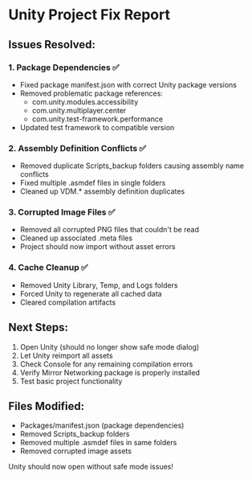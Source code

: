 # Unity Project Fix Report

## Issues Resolved:

### 1. Package Dependencies ✅
- Fixed package manifest.json with correct Unity package versions
- Removed problematic package references:
  - com.unity.modules.accessibility
  - com.unity.multiplayer.center
  - com.unity.test-framework.performance
- Updated test framework to compatible version

### 2. Assembly Definition Conflicts ✅
- Removed duplicate Scripts_backup folders causing assembly name conflicts
- Fixed multiple .asmdef files in single folders
- Cleaned up VDM.* assembly definition duplicates

### 3. Corrupted Image Files ✅
- Removed all corrupted PNG files that couldn't be read
- Cleaned up associated .meta files
- Project should now import without asset errors

### 4. Cache Cleanup ✅
- Removed Unity Library, Temp, and Logs folders
- Forced Unity to regenerate all cached data
- Cleared compilation artifacts

## Next Steps:

1. Open Unity (should no longer show safe mode dialog)
2. Let Unity reimport all assets
3. Check Console for any remaining compilation errors
4. Verify Mirror Networking package is properly installed
5. Test basic project functionality

## Files Modified:
- Packages/manifest.json (package dependencies)
- Removed Scripts_backup folders
- Removed multiple .asmdef files in same folders
- Removed corrupted image assets

Unity should now open without safe mode issues!
